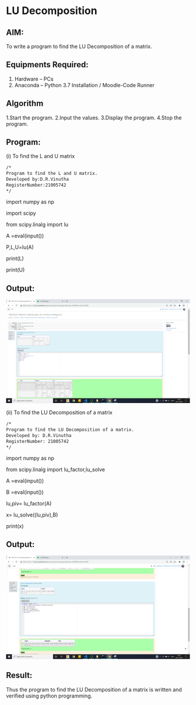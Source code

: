 # LU Decomposition 

## AIM:
To write a program to find the LU Decomposition of a matrix.

## Equipments Required:
1. Hardware – PCs
2. Anaconda – Python 3.7 Installation / Moodle-Code Runner

## Algorithm
1.Start the program.
2.Input the values. 
3.Display the program. 
4.Stop the program. 

## Program:
(i) To find the L and U matrix
```
/*
Program to find the L and U matrix.
Developed by:D.R.Vinutha 
RegisterNumber:21005742
*/

```
import numpy as np

import scipy

from scipy.linalg import lu

A =eval(input())

P,L,U=lu(A)

print(L)

print(U)


## Output:
![lu decomposition](https://github.com/VINUTHNA-2004/LU-Decomposition/blob/main/Screenshot%20(41).png?raw=true)


(ii) To find the LU Decomposition of a matrix
```
/*
Program to find the LU Decomposition of a matrix.
Developed by: D.R.Vinutha
RegisterNumber: 21005742
*/

```
import numpy as np

from scipy.linalg import lu_factor,lu_solve

A =eval(input())

B =eval(input())

lu,piv= lu_factor(A)

x= lu_solve((lu,piv),B)

print(x)

## Output:
![lu decomposition](https://github.com/VINUTHNA-2004/LU-Decomposition/blob/main/Screenshot%20(42).png?raw=true)


## Result:
Thus the program to find the LU Decomposition of a matrix is written and verified using python programming.

